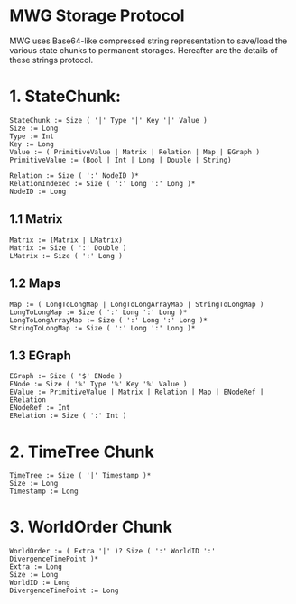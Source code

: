 # MWG Storage Protocol

MWG uses Base64-like compressed string representation to save/load the various state chunks to permanent storages.
Hereafter are the details of these strings protocol.

# 1. StateChunk:


    StateChunk := Size ( '|' Type '|' Key '|' Value )
    Size := Long
    Type := Int
    Key := Long
    Value := ( PrimitiveValue | Matrix | Relation | Map | EGraph )
    PrimitiveValue := (Bool | Int | Long | Double | String)
    
    Relation := Size ( ':' NodeID )*
    RelationIndexed := Size ( ':' Long ':' Long )*
    NodeID := Long


 ## 1.1 Matrix
 
 
    Matrix := (Matrix | LMatrix)
    Matrix := Size ( ':' Double )
    LMatrix := Size ( ':' Long )
    
    
 ## 1.2 Maps    

    
    Map := ( LongToLongMap | LongToLongArrayMap | StringToLongMap )
    LongToLongMap := Size ( ':' Long ':' Long )*
    LongToLongArrayMap := Size ( ':' Long ':' Long )*
    StringToLongMap := Size ( ':' Long ':' Long )*
 
    
## 1.3 EGraph


    EGraph := Size ( '$' ENode )
    ENode := Size ( '%' Type '%' Key '%' Value )
    EValue := PrimitiveValue | Matrix | Relation | Map | ENodeRef | ERelation
    ENodeRef := Int
    ERelation := Size ( ':' Int )
   
   
# 2. TimeTree Chunk

    TimeTree := Size ( '|' Timestamp )*
    Size := Long
    Timestamp := Long

# 3. WorldOrder Chunk

    WorldOrder := ( Extra '|' )? Size ( ':' WorldID ':' DivergenceTimePoint )* 
    Extra := Long
    Size := Long
    WorldID := Long
    DivergenceTimePoint := Long
